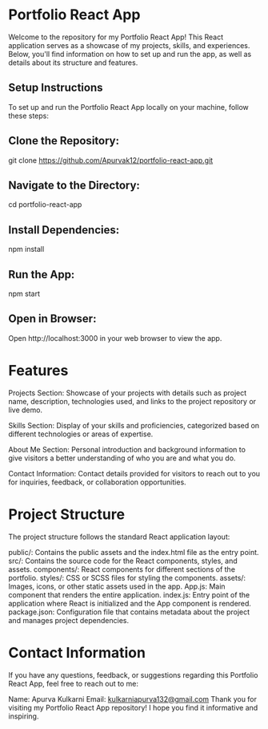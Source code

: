 # Portfolio React App 
Welcome to the repository for my Portfolio React App!
This React application serves as a showcase of my projects, skills, and experiences. Below, you'll find information on how to set up and run the app, as well as details about its structure and features.

## Setup Instructions
To set up and run the Portfolio React App locally on your machine, follow these steps:

## Clone the Repository:
git clone https://github.com/Apurvak12/portfolio-react-app.git

## Navigate to the Directory:
cd portfolio-react-app

## Install Dependencies:
npm install

## Run the App:
npm start

## Open in Browser:
Open http://localhost:3000 in your web browser to view the app.

# Features
 Projects Section: Showcase of your projects with details such as project name, description, technologies used, and links to the project repository or live demo.

 Skills Section: Display of your skills and proficiencies, categorized based on different technologies or areas of expertise.

 About Me Section: Personal introduction and background information to give visitors a better understanding of who you are and what you do.

Contact Information: Contact details provided for visitors to reach out to you for inquiries, feedback, or collaboration opportunities.

# Project Structure
The project structure follows the standard React application layout:

public/: Contains the public assets and the index.html file as the entry point.
src/: Contains the source code for the React components, styles, and assets.
components/: React components for different sections of the portfolio.
styles/: CSS or SCSS files for styling the components.
assets/: Images, icons, or other static assets used in the app.
App.js: Main component that renders the entire application.
index.js: Entry point of the application where React is initialized and the App component is rendered.
package.json: Configuration file that contains metadata about the project and manages project dependencies.

# Contact Information
If you have any questions, feedback, or suggestions regarding this Portfolio React App, feel free to reach out to me:

Name: Apurva Kulkarni
Email: kulkarniapurva132@gmail.com
Thank you for visiting my Portfolio React App repository! I hope you find it informative and inspiring.





